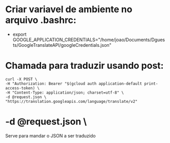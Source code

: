 # Criar variavel de ambiente no arquivo .bashrc:
- export GOOGLE_APPLICATION_CREDENTIALS="/home/joao/Documents/Dguests/GoogleTranslateAPI/googleCredentials.json"

# Chamada para traduzir usando post:
	curl -X POST \
	-H "Authorization: Bearer "$(gcloud auth application-default print-access-token) \
	-H "Content-Type: application/json; charset=utf-8" \
	-d @request.json \
	"https://translation.googleapis.com/language/translate/v2"

# -d @request.json \ 
 Serve para mandar o JSON a ser traduzido
